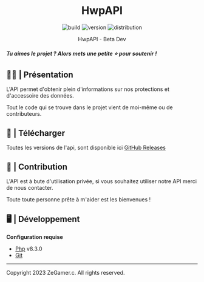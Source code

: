<h1 align="center">HwpAPI</h1>

<p align="center">
    <img src="https://img.shields.io/static/v1?label=Build&message=DEV&color=7d14f5&style=for-the-badge" alt="build">
    <img src="https://img.shields.io/static/v1?label=VERSION&message=V1.0.0&color=7d14f5&style=for-the-badge" alt="version"> 
    <img src="https://img.shields.io/static/v1?label=License&message=GNU General Public License v3.0&color=7d14f5&style=for-the-badge" alt="distribution">
</p>

<p align="center">HwpAPI - Beta Dev</p>

##### Tu aimes le projet ? Alors mets une petite ⭐ pour soutenir !

## 🙋‍♂️ | Présentation

L'API permet d'obtenir plein d'informations sur nos protections et d'accessoire des données.

Tout le code qui se trouve dans le projet vient de moi-même ou de contributeurs.

## 💾 | Télécharger

Toutes les versions de l'api, sont disponible ici [GitHub Releases](https://github.com/ZeGamerc/HwpAPI/releases)

## 👥 | Contribution

L'API est à bute d'utilisation privée, si vous souhaitez utiliser notre API merci de nous contacter.

Toute toute personne prête à m'aider est les bienvenues !


## 🖥️ | Développement

**Configuration requise**

* [Php][php] v8.3.0
* [Git][git]

---
Copyright 2023 ZeGamer.c. All rights reserved.

[php]: https://www.php.net/downloads 'Php'
[git]: https://git-scm.com/ 'Git'
